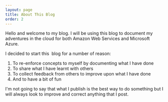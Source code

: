 ```yaml
---
layout: page
title: About This Blog
order: 2
---
```


Hello and welcome to my blog. I will be using this blog to document my adventures in the cloud for both Amazon Web Services and Microsoft Azure.

I decided to start this  blog for a number of reason:

1. To re-enforce concepts to myself by documenting what I have done
2. To share what I have learnt with others
3. To collect feedback from others to improve upon what I have done
4. And to have a bit of fun

I'm not going to say that what I publish is the best way to do something but I will always look to improve and correct anything that I post.
